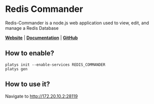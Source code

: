 # Redis Commander

Redis-Commander is a node.js web application used to view, edit, and manage a Redis Database

**[Website](http://joeferner.github.io/redis-commander/)** | **[Documentation](http://joeferner.github.io/redis-commander/)** | **[GitHub](https://github.com/joeferner/redis-commander)**

## How to enable?

```
platys init --enable-services REDIS_COMMANDER
platys gen
```

## How to use it?

Navigate to <http://172.20.10.2:28119>